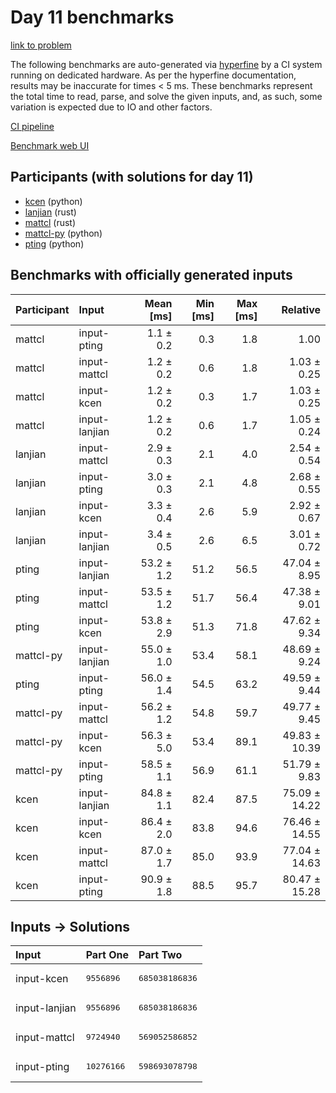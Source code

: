 # Day 11 benchmarks

[link to problem](https://adventofcode.com/2023/day/11)

The following benchmarks are auto-generated via
[hyperfine](https://github.com/sharkdp/hyperfine) by a CI system running on
dedicated hardware. As per the hyperfine documentation, results may be
inaccurate for times < 5 ms. These benchmarks represent the total time to read,
parse, and solve the given inputs, and, as such, some variation is expected due
to IO and other factors.

[CI pipeline](http://ci.papercode.net:8080/teams/main/pipelines/aoc2023)

[Benchmark web UI](https://aoc.ancalagon.black)


## Participants (with solutions for day 11)

- [kcen](https://github.com/kcen/aoc2023) (python)
- [lanjian](https://github.com/lanjian/aoc-2023) (rust)
- [mattcl](https://github.com/mattcl/aoc2023) (rust)
- [mattcl-py](https://github.com/mattcl/aoc2023-py) (python)
- [pting](https://github.com/pting/aoc2023) (python)


## Benchmarks with officially generated inputs

| Participant | Input | Mean [ms] | Min [ms] | Max [ms] | Relative |
|:---|:---|---:|---:|---:|---:|
| mattcl | input-pting | 1.1 ± 0.2 | 0.3 | 1.8 | 1.00 |
| mattcl | input-mattcl | 1.2 ± 0.2 | 0.6 | 1.8 | 1.03 ± 0.25 |
| mattcl | input-kcen | 1.2 ± 0.2 | 0.3 | 1.7 | 1.03 ± 0.25 |
| mattcl | input-lanjian | 1.2 ± 0.2 | 0.6 | 1.7 | 1.05 ± 0.24 |
| lanjian | input-mattcl | 2.9 ± 0.3 | 2.1 | 4.0 | 2.54 ± 0.54 |
| lanjian | input-pting | 3.0 ± 0.3 | 2.1 | 4.8 | 2.68 ± 0.55 |
| lanjian | input-kcen | 3.3 ± 0.4 | 2.6 | 5.9 | 2.92 ± 0.67 |
| lanjian | input-lanjian | 3.4 ± 0.5 | 2.6 | 6.5 | 3.01 ± 0.72 |
| pting | input-lanjian | 53.2 ± 1.2 | 51.2 | 56.5 | 47.04 ± 8.95 |
| pting | input-mattcl | 53.5 ± 1.2 | 51.7 | 56.4 | 47.38 ± 9.01 |
| pting | input-kcen | 53.8 ± 2.9 | 51.3 | 71.8 | 47.62 ± 9.34 |
| mattcl-py | input-lanjian | 55.0 ± 1.0 | 53.4 | 58.1 | 48.69 ± 9.24 |
| pting | input-pting | 56.0 ± 1.4 | 54.5 | 63.2 | 49.59 ± 9.44 |
| mattcl-py | input-mattcl | 56.2 ± 1.2 | 54.8 | 59.7 | 49.77 ± 9.45 |
| mattcl-py | input-kcen | 56.3 ± 5.0 | 53.4 | 89.1 | 49.83 ± 10.39 |
| mattcl-py | input-pting | 58.5 ± 1.1 | 56.9 | 61.1 | 51.79 ± 9.83 |
| kcen | input-lanjian | 84.8 ± 1.1 | 82.4 | 87.5 | 75.09 ± 14.22 |
| kcen | input-kcen | 86.4 ± 2.0 | 83.8 | 94.6 | 76.46 ± 14.55 |
| kcen | input-mattcl | 87.0 ± 1.7 | 85.0 | 93.9 | 77.04 ± 14.63 |
| kcen | input-pting | 90.9 ± 1.8 | 88.5 | 95.7 | 80.47 ± 15.28 |


## Inputs -> Solutions

| Input | Part One | Part Two |
|:---|:---|:---|
|input-kcen|<pre>9556896</pre>|<pre>685038186836</pre>|
|input-lanjian|<pre>9556896</pre>|<pre>685038186836</pre>|
|input-mattcl|<pre>9724940</pre>|<pre>569052586852</pre>|
|input-pting|<pre>10276166</pre>|<pre>598693078798</pre>|